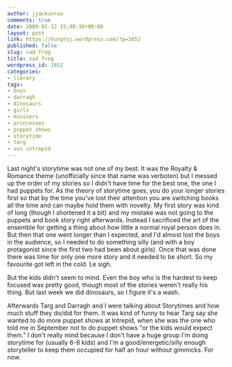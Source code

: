 ```yaml
---
author: jjackunrau
comments: true
date: 2009-02-12 15:40:38+00:00
layout: post
link: https://hungryj.wordpress.com/?p=1652
published: false
slug: sad-frog
title: sad frog
wordpress_id: 1652
categories:
- library
tags:
- boys
- darragh
- dinosaurs
- girls
- miniserv
- princesses
- puppet shows
- storytime
- targ
- uss intrepid
---
```


Last night's storytime was not one of my best. It was the Royalty & Romance theme (unofficially since that name was verboten) but I messed up the order of my stories so I didn't have time for the best one, the one I had puppets for. As the theory of storytime goes, you do your longer stories first so that by the time you've lost their attention you are switching books all the time and can maybe hold them with novelty. My first story was kind of long (though I shortened it a bit) and my mistake was not going to the puppets and book story right afterwards. Instead I sacrificed the art of the ensemble for getting a thing about how little a normal royal person does in. But then that one went longer than I expected, and I'd almost lost the boys in the audience, so I needed to do something silly (and with a boy protagonist since the first two had been about girls). Once that was done there was time for only one more story and it needed to be short. So my favourite got left in the cold. Le sigh.

But the kids didn't seem to mind. Even the boy who is the hardest to keep focused was pretty good, though most of the stories weren't really his thing. But last week we did dinosaurs, so I figure it's a wash.

Afterwards Targ and Darragh and I were talking about Storytimes and how much stuff they do/did for them. It was kind of funny to hear Targ say she wanted to do more puppet shows at Intrepid, when she was the one who told me in September not to do puppet shows "or the kids would expect them." I don't really mind because I don't have a huge group I'm doing storytime for (usually 6-8 kids) and I'm a good/energetic/silly enough storyteller to keep them occupied for half an hour without gimmicks. For now.
